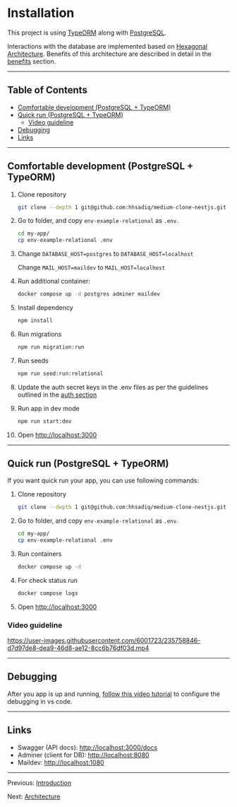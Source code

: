 # Installation

This project is using [TypeORM](https://www.npmjs.com/package/typeorm) along with [PostgreSQL](https://www.postgresql.org/).

Interactions with the database are implemented based on [Hexagonal Architecture](architecture.md#hexagonal-architecture). Benefits of this architecture are described in detail in the [benefits](architecture.md#benefits) section.

---

## Table of Contents <!-- omit in toc -->

- [Comfortable development (PostgreSQL + TypeORM)](#comfortable-development-postgresql--typeorm)
- [Quick run (PostgreSQL + TypeORM)](#quick-run-postgresql--typeorm)
  - [Video guideline](#video-guideline)
- [Debugging](#debugging)
- [Links](#links)

---

## Comfortable development (PostgreSQL + TypeORM)

1. Clone repository

   ```bash
   git clone --depth 1 git@github.com:hhsadiq/medium-clone-nestjs.git my-app
   ```

1. Go to folder, and copy `env-example-relational` as `.env`.

   ```bash
   cd my-app/
   cp env-example-relational .env
   ```

1. Change `DATABASE_HOST=postgres` to `DATABASE_HOST=localhost`

   Change `MAIL_HOST=maildev` to `MAIL_HOST=localhost`

1. Run additional container:

   ```bash
   docker compose up -d postgres adminer maildev
   ```

1. Install dependency

   ```bash
   npm install
   ```

1. Run migrations

   ```bash
   npm run migration:run
   ```

1. Run seeds

   ```bash
   npm run seed:run:relational
   ```

1. Update the auth secret keys in the .env files as per the guidelines outlined in the [auth section](auth.md#configure-auth)

1. Run app in dev mode

   ```bash
   npm run start:dev
   ```

1. Open <http://localhost:3000>

---

## Quick run (PostgreSQL + TypeORM)

If you want quick run your app, you can use following commands:

1. Clone repository

   ```bash
   git clone --depth 1 git@github.com:hhsadiq/medium-clone-nestjs.git my-app
   ```

1. Go to folder, and copy `env-example-relational` as `.env`.

   ```bash
   cd my-app/
   cp env-example-relational .env
   ```

1. Run containers

   ```bash
   docker compose up -d
   ```

1. For check status run

   ```bash
   docker compose logs
   ```

1. Open <http://localhost:3000>

### Video guideline

<https://user-images.githubusercontent.com/6001723/235758846-d7d97de8-dea9-46d8-ae12-8cc6b76df03d.mp4>

---

## Debugging

After you app is up and running, [follow this video tutorial](https://www.youtube.com/watch?v=QL3KXE1hOgA) to configure the debugging in vs code.

---

## Links

- Swagger (API docs): <http://localhost:3000/docs>
- Adminer (client for DB): <http://localhost:8080>
- Maildev: <http://localhost:1080>

---

Previous: [Introduction](introduction.md)

Next: [Architecture](architecture.md)
